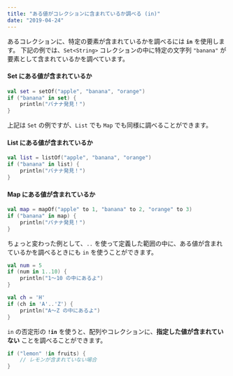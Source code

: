```yaml
---
title: "ある値がコレクションに含まれているか調べる (in)"
date: "2019-04-24"
---
```


あるコレクションに、特定の要素が含まれているかを調べるには **`in`** を使用します。
下記の例では、`Set<String>` コレクションの中に特定の文字列 `"banana"` が要素として含まれているかを調べています。

#### Set にある値が含まれているか

```kotlin
val set = setOf("apple", "banana", "orange")
if ("banana" in set) {
    println("バナナ発見！")
}
```

上記は `Set` の例ですが、`List` でも `Map` でも同様に調べることができます。

#### List にある値が含まれているか

```kotlin
val list = listOf("apple", "banana", "orange")
if ("banana" in list) {
    println("バナナ発見！")
}
```

#### Map にある値が含まれているか

```kotlin
val map = mapOf("apple" to 1, "banana" to 2, "orange" to 3)
if ("banana" in map) {
    println("バナナ発見！")
}
```

ちょっと変わった例として、`..` を使って定義した範囲の中に、ある値が含まれているかを調べるときにも `in` を使うことができます。

```kotlin
val num = 5
if (num in 1..10) {
    println("1～10 の中にあるよ")
}

val ch = 'H'
if (ch in 'A'..'Z') {
    println("A～Z の中にあるよ")
}
```

`in` の否定形の **`!in`** を使うと、配列やコレクションに、**指定した値が含まれていない** ことを調べることができます。

```kotlin
if ("lemon" !in fruits) {
    // レモンが含まれていない場合
}
```


